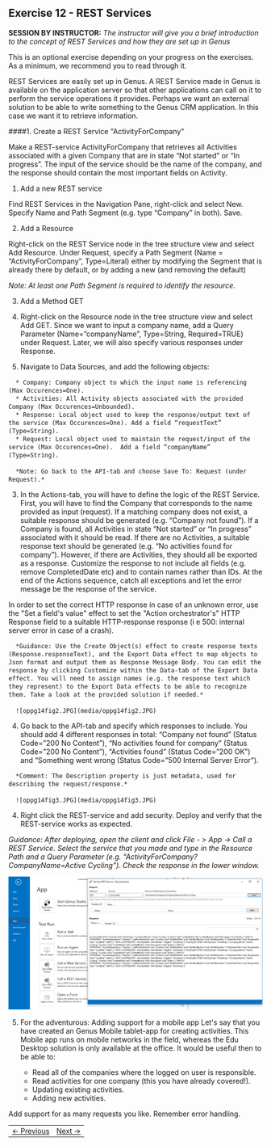 ## Exercise 12 - REST Services
**SESSION BY INSTRUCTOR:** *The instructor will give you a brief introduction to the concept of REST Services and how they are set up in Genus*

This is an optional exercise depending on your progress on the exercises. As a minimum, we recommend you to read through it.

REST Services are easily set up in Genus. A REST Service made in Genus is available on the application server so that other applications can call on it to perform the service operations it provides. Perhaps we want an external solution to be able to write something to the Genus CRM application. In this case we want it to retrieve information.

####1. Create a REST Service "ActivityForCompany"

Make a REST-service ActivityForCompany that retrieves all Activities associated with a given Company that are in state “Not started” or “In progress”. The input of the service should be the name of the company, and the response should contain the most important fields on Activity.

1.	Add a new REST service

   Find REST Services in the Navigation Pane, right-click and select New. Specify Name and Path Segment (e.g. type “Company” in both). Save.
   
2.	Add a Resource

   Right-click on the REST Service node in the tree structure view and select Add Resource. Under Request, specify a Path Segment (Name = “ActivityForCompany”, Type=Literal) either by modifying the Segment that is already there by default, or by adding a new (and removing the default)
   
   *Note: At least one Path Segment is required to identify the resource.*
   
3.	Add a Method GET
   
   1.	Right-click on the Resource node in the tree structure view and select Add GET. Since we want to input a company name, add a Query Parameter (Name=”companyName”, Type=String, Required=TRUE) under Request. Later, we will also specify various responses under Response.
   2.	Navigate to Data Sources, and add the following objects:
   
      * Company: Company object to which the input name is referencing (Max Occurences=One).
      * Activities: All Activity objects associated with the provided Company (Max Occurences=Unbounded).
      * Response: Local object used to keep the response/output text of the service (Max Occurences=One). Add a field “requestText” (Type=String).
      * Request: Local object used to maintain the request/input of the service (Max Occurences=One).  Add a field “companyName” (Type=String).
      
      *Note: Go back to the API-tab and choose Save To: Request (under Request).*
   
   3.	In the Actions-tab, you will have to define the logic of the REST Service. First, you will have to find the Company that corresponds to the name provided as input (request). If a matching company does not exist, a suitable response should be generated (e.g. “Company not found”). If a Company is found, all Activities in state “Not started” or “In progress” associated with it should be read. If there are no Activities, a suitable response text should be generated (e.g. “No activities found for company”). However, if there are Activities, they should all be exported as a response. Customize the response to not include all fields (e.g. remove CompletedDate etc) and to contain names rather than IDs. At the end of the Actions sequence, catch all exceptions and let the error message be the response of the service.

   In order to set the correct HTTP response in case of an unknown error, use the "Set a field's value" effect to set the "Action orchestrator's" HTTP Response field to a suitable HTTP-response response (i e 500: internal server error in case of a crash).

      *Guidance: Use the Create Object(s) effect to create response texts (Response.responseText), and the Export Data effect to map objects to Json format and output them as Response Message Body. You can edit the response by clicking Customize within the Data-tab of the Export Data effect. You will need to assign names (e.g. the response text which they represent) to the Export Data effects to be able to recognize them. Take a look at the provided solution if needed.*
   
      ![oppg14fig2.JPG](media/oppg14fig2.JPG)
   
   4.	Go back to the API-tab and specify which responses to include. You should add 4 different responses in total: “Company not found” (Status Code=”200 No Content”), “No activities found for company” (Status Code=”200 No Content”), “Activities found” (Status Code=”200 OK”) and “Something went wrong (Status Code=”500 Internal Server Error”). 

      *Comment: The Description property is just metadata, used for describing the request/response.*
   
      ![oppg14fig3.JPG](media/oppg14fig3.JPG)
   
4.	Right click the REST-service and add security. Deploy and verify that the REST-service works as expected.
   
   *Guidance: After deploying, open the client and click File - > App -> Call a REST Service. Select the service that you made and type in the Resource Path and a Query Parameter (e.g. “ActivityForCompany?CompanyName=Active Cycling”). Check the response in the lower window.*

   ![oppg14fig4.JPG](media/oppg14fig4.JPG)

5. For the adventurous: Adding support for a mobile app
Let's say that you have created an Genus Mobile tablet-app for creating activities. This Mobile app runs on mobile networks in the field, whereas the Edu Desktop solution is only available at the office. It would be useful then to be able to:

   * Read all of the companies where the logged on user is responsible.
   * Read activities for one company (this you have already covered!).
   * Updating existing activities.
   * Adding new activities.

Add support for as many requests you like. Remember error handling.

<table>
   <tr><td><a href="exercise-11.md"><- Previous</a></td><td align="right"><a href="exercise-13.md">Next -></a></td></tr>
</table>
